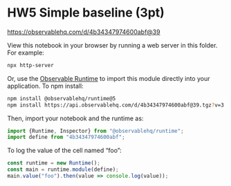 # HW5 Simple baseline (3pt)

https://observablehq.com/d/4b34347974600abf@39

View this notebook in your browser by running a web server in this folder. For
example:

~~~sh
npx http-server
~~~

Or, use the [Observable Runtime](https://github.com/observablehq/runtime) to
import this module directly into your application. To npm install:

~~~sh
npm install @observablehq/runtime@5
npm install https://api.observablehq.com/d/4b34347974600abf@39.tgz?v=3
~~~

Then, import your notebook and the runtime as:

~~~js
import {Runtime, Inspector} from "@observablehq/runtime";
import define from "4b34347974600abf";
~~~

To log the value of the cell named “foo”:

~~~js
const runtime = new Runtime();
const main = runtime.module(define);
main.value("foo").then(value => console.log(value));
~~~
